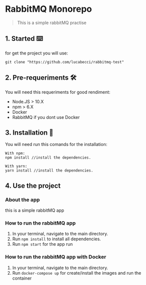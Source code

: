 # RabbitMQ Monorepo

> This is a simple rabbitMQ practise

## 1. Started ⌨️

for get the project you will use:

```tsx
git clone "https://github.com/lucabecci/rabbitmq-test"

```

## 2. Pre-requeriments 🛠

You will need this requeriments for good rendiment:

- Node.JS > 10.X
- npm > 6.X
- Docker
- RabbitMQ if you dont use Docker

## 3. Installation 🔩

You will need run this comands for the installation:

```
With npm: 
npm install //install the dependencies.

With yarn:
yarn install //install the dependencies.

```

## 4. Use the project

### About the app

this is a simple rabbitMQ app

### How to run the rabbitMQ app

1. In your terminal, navigate to the main directory.
2. Run `npm install` to install all dependencies.
3. Run `npm start` for the app run

### How to run the rabbitMQ app with Docker

1. In your terminal, navigate to the main directory.
2. Run `docker-compose up` for create/install the images and run the container